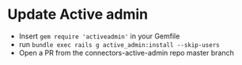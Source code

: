 # Update Active admin
- Insert `gem require 'activeadmin'` in your Gemfile
- run `bundle exec rails g active_admin:install --skip-users`
- Open a PR from the connectors-active-admin repo master branch
